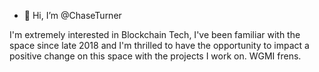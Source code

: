 - 👋 Hi, I’m @ChaseTurner

I'm extremely interested in Blockchain Tech, I've been familiar with the space since late 2018 and I'm thrilled to have the opportunity to impact a positive change on this space with the projects I work on. WGMI frens.  

<!---
ChaseTurner/ChaseTurner is a ✨ special ✨ repository because its `README.md` (this file) appears on your GitHub profile.
You can click the Preview link to take a look at your changes.
--->
